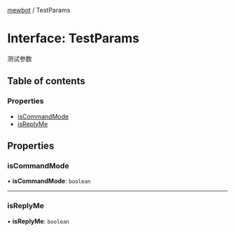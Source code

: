 [mewbot](../README.md) / TestParams

# Interface: TestParams

测试参数

## Table of contents

### Properties

- [isCommandMode](TestParams.md#iscommandmode)
- [isReplyMe](TestParams.md#isreplyme)

## Properties

### isCommandMode

• **isCommandMode**: `boolean`

___

### isReplyMe

• **isReplyMe**: `boolean`
